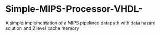 # Simple-MIPS-Processor-VHDL-
A simple implementation of a MIPS pipelined datapath with data hazard solution and 2 level cache memory
